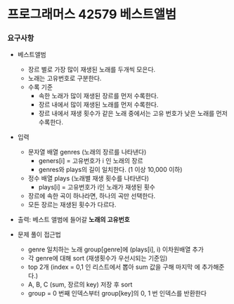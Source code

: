 # 프로그래머스 42579 베스트앨범


### 요구사항 
* 베스트앨범
  * 장르 별로 가장 많이 재생된 노래를 두개씩 모은다. 
  * 노래는 고유번호로 구분한다. 
  * 수록 기준
    * 속한 노래가 많이 재생된 장르를 먼저 수록한다. 
    * 장르 내에서 많이 재생된 노래를 먼저 수록한다. 
    * 장르 내에서 재생 횟수가 같은 노래 중에서는 고유 번호가 낮은 노래를 먼저 수록한다. 
* 입력
  * 문자열 배열 genres (노래의 장르를 나타낸다) 
    * geners[i] = 고유번호가 i 인 노래의 장르 
    * genres와 plays의 길이 일치한다. (1 이상 10,000 이하)
  * 정수 배열 plays (노래별 재생 횟수를 나타낸다) 
    * plays[i] = 고유번호가 i인 노래가 재생된 횟수
  * 장르에 속한 곡이 하나라면, 하나의 곡만 선택한다. 
  * 모든 장르는 재생된 횟수가 다르다. 
* 출력: 베스트 앨범에 들어갈 **노래의 고유번호** 


* 문제 풀이 접근법 
  * genre 일치하는 노래 group[genre]에 (plays[i], i) 이차원배열 추가
  * 각 genre에 대해 sort (재생횟수가 우선시되는 기준임) 
  * top 2개 (index = 0,1 인 리스트에서 뽑아 sum 값을 구해 마지막 에 추가해준다.) 
  * A, B, C (sum, 장르의 key)  저장 후 sort 
  * group = 0 번째 인덱스부터 group[key]의 0, 1 번 인덱스를 반환한다  
